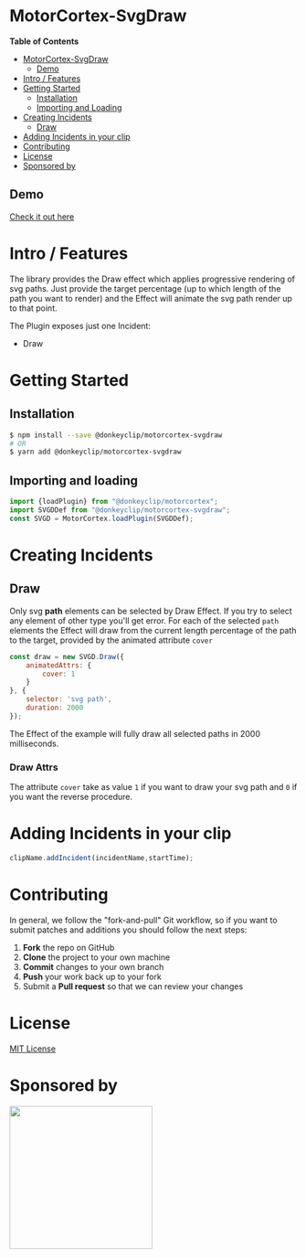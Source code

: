 # MotorCortex-SvgDraw

**Table of Contents**

- [MotorCortex-SvgDraw](#motorcortex-svgdraw)
  - [Demo](#demo)
- [Intro / Features](#intro--features)
- [Getting Started](#getting-started)
  - [Installation](#installation)
  - [Importing and Loading](#importing-and-loading)
- [Creating Incidents](#creating-incidents)
  - [Draw](#draw)
- [Adding Incidents in your clip](#adding-incidents-in-your-clip)
- [Contributing](#contributing)
- [License](#license)
- [Sponsored by](#sponsored-by)

## Demo

[Check it out here](https://donkeyclip.github.io/motorcortex-svgdraw/demo)

# Intro / Features
The library provides the Draw effect which applies progressive rendering of svg paths.
Just provide the target percentage (up to which length of the path you want to render)
and the Effect will animate the svg path render up to that point.

The Plugin exposes just one Incident:
- Draw

# Getting Started

## Installation

```bash
$ npm install --save @donkeyclip/motorcortex-svgdraw
# OR
$ yarn add @donkeyclip/motorcortex-svgdraw
```

## Importing and loading

```javascript
import {loadPlugin} from "@donkeyclip/motorcortex";
import SVGDDef from "@donkeyclip/motorcortex-svgdraw";
const SVGD = MotorCortex.loadPlugin(SVGDDef);
```

# Creating Incidents
## Draw
Only svg **path** elements can be selected by Draw Effect. If you try to select any
element of other type you'll get error.
For each of the selected `path` elements the Effect will draw from the current length 
percentage of the path to the target, provided by the animated attribute `cover` 

```javascript
const draw = new SVGD.Draw({
    animatedAttrs: {
        cover: 1
    }
}, {
    selector: 'svg path',
    duration: 2000
});
```
The Effect of the example will fully draw all selected paths in 2000 milliseconds.

### Draw Attrs 
The attribute `cover` take as value `1` if you want to draw your svg path and `0` if you want the reverse procedure.

# Adding Incidents in your clip

```javascript
clipName.addIncident(incidentName,startTime);
```

# Contributing 

In general, we follow the "fork-and-pull" Git workflow, so if you want to submit patches and additions you should follow the next steps:
1.	**Fork** the repo on GitHub
2.	**Clone** the project to your own machine
3.	**Commit** changes to your own branch
4.	**Push** your work back up to your fork
5.	Submit a **Pull request** so that we can review your changes

# License

[MIT License](https://opensource.org/licenses/MIT)

# Sponsored by
[<img src="https://presskit.donkeyclip.com/logos/donkey%20clip%20logo.svg" width=250></img>](https://donkeyclip.com)

